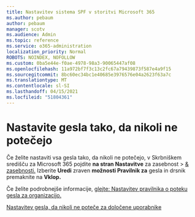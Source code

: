 ```yaml
---
title: Nastavitev sistema SPF v storitvi Microsoft 365
ms.author: pebaum
author: pebaum
manager: scotv
ms.audience: Admin
ms.topic: reference
ms.service: o365-administration
localization_priority: Normal
ROBOTS: NOINDEX, NOFOLLOW
ms.custom: 0ba5e44e-f0ae-4978-98a3-90065447af08
ms.openlocfilehash: 11a972bf7f3c13c2fc67a79439873f587e4a9f15
ms.sourcegitcommit: 8bc60ec34bc1e40685e3976576e04a2623f63a7c
ms.translationtype: MT
ms.contentlocale: sl-SI
ms.lasthandoff: 04/15/2021
ms.locfileid: "51804361"
---
```

# <a name="set-passwords-to-never-expire"></a>Nastavite gesla tako, da nikoli ne potečejo 

Če želite nastaviti vsa gesla tako, da nikoli ne potečejo, v Skrbniškem središču za Microsoft 365 pojdite **na stran Nastavitve** za zasebnost  >  [ &amp; zasebnosti.](https://portal.office.com/adminportal/home#/settings/security) Izberite **Uredi** zraven **možnosti Pravilnik za** gesla in drsnik premaknite na **Vklop.**
  
Če želite podrobnejše informacije, [glejte: Nastavitev pravilnika o poteku gesla za organizacijo.](https://docs.microsoft.com/microsoft-365/admin/manage/set-password-expiration-policy)
  
[Nastavitev gesla, da nikoli ne poteče za določene uporabnike](https://docs.microsoft.com/microsoft-365/admin/add-users/set-password-to-never-expire)
  
